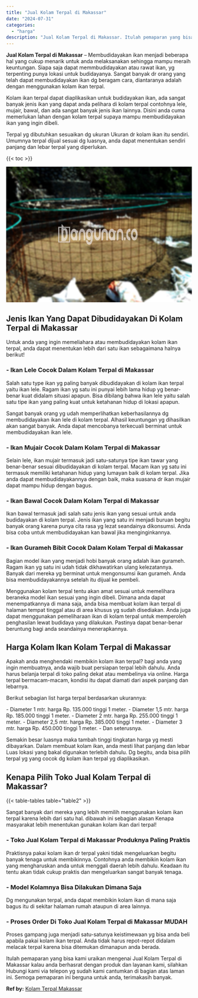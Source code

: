 ```yaml
---
title: "Jual Kolam Terpal di Makassar"
date: "2024-07-31"
categories: 
  - "harga"
description: "Jual Kolam Terpal di Makassar. Itulah pemaparan yang bisa kami uraikan mengenai Jual Kolam Terpal di Makassar kalau anda berhasrat dengan produk dan layanan..."
---
```


**Jual Kolam Terpal di Makassar** – Membudidayakan ikan menjadi beberapa hal yang cukup menarik untuk anda melaksanakan sehingga mampu meraih keuntungan. Siapa saja dapat memmbudidayakan atau rawat ikan, yg terpenting punya lokasi untuk budidayanya. Sangat banyak dr orang yang telah dapat membudidayakan ikan dg beragam cara, diantaranya adalah dengan menggunakan kolam ikan terpal.

Kolam ikan terpal dapat diaplikasikan untuk budidayakan ikan, ada sangat banyak jenis ikan yang dapat anda pelihara di kolam terpal contohnya lele, mujair, bawal, dan ada sangat banyak jenis ikan lainnya. Disini anda cuma memerlukan lahan dengan kolam terpal supaya mampu membudidayakan ikan yang ingin dibeli.

Terpal yg dibutuhkan sesuaikan dg ukuran Ukuran dr kolam ikan itu sendiri. Umumnya terpal dijual sesuai dg luasnya, anda dapat menentukan sendiri panjang dan lebar terpal yang diperlukan.

{{< toc >}}

![Jual Kolam Terpal di Makassar](/images/jual-kolam-terpal-17.png)

## Jenis Ikan Yang Dapat Dibudidayakan Di Kolam Terpal di Makassar

Untuk anda yang ingin memeliahara atau membudidayakan kolam ikan terpal, anda dapat menentukan lebih dari satu ikan sebagaimana halnya berikut!

### \- Ikan Lele Cocok Dalam Kolam Terpal di Makassar

Salah satu type ikan yg paling banyak dibudidayakan di kolam ikan terpal yaitu ikan lele. Ragam ikan yg satu ini punyai lebih lama hidup yg benar-benar kuat didalam situasi apapun. Bisa dibilang bahwa ikan lele yaitu salah satu tipe ikan yang paling kuat untuk ketahanan hidup di lokasi apapun.

Sangat banyak orang yg udah memperlihatkan keberhasilannya dg membudidayakan ikan lele di kolam terpal. Alhasil keuntungan yg dihasilkan akan sangat banyak. Anda dapat mencobanya terkecuali berminat untuk membudidayakan ikan lele.

### \- Ikan Mujair Cocok Dalam Kolam Terpal di Makassar

Selain lele, ikan mujair termasuk jadi satu-satunya tipe ikan tawar yang benar-benar sesuai dibudidayakan di kolam terpal. Macam ikan yg satu ini termasuk memiliki ketahanan hidup yang lumayan baik di kolam terpal. Jika anda dapat membudidayakannya dengan baik, maka suasana dr ikan mujair dapat mampu hidup dengan bagus.

### \- Ikan Bawal Cocok Dalam Kolam Terpal di Makassar

Ikan bawal termasuk jadi salah satu jenis ikan yang sesuai untuk anda budidayakan di kolam terpal. Jenis ikan yang satu ini menjadi buruan begitu banyak orang karena punya cita rasa yg lezat seandainya dikonsumsi. Anda bisa coba untuk membudidayakan kan bawal jika menginginkannya.

### \- Ikan Gurameh Bibit Cocok Dalam Kolam Terpal di Makassar

Bagian model ikan yang menjadi hobi banyak orang adalah ikan gurameh. Ragam ikan yg satu ini udah tidak dikhawatirkan ulang kelezatannya. Banyak dari mereka yg berminat untuk mengonsumsi ikan gurameh. Anda bisa membudidayakannya setelah itu dijual ke pembeli.

Menggunakan kolam terpal tentu akan amat sesuai untuk memelihara beraneka model ikan sesuai yang ingin dibeli. Dimana anda dapat menempatkannya di mana saja, anda bisa membuat kolam ikan terpal di halaman tempat tinggal atau di area khusus yg sudah disediakan. Anda juga dapat menggunakan pemeliharaan ikan di kolam terpal untuk memperoleh penghasilan lewat budidaya yang dilakukan. Pastinya dapat benar-benar beruntung bagi anda seandainya menerapkannya.

## Harga Kolam Ikan Kolam Terpal di Makassar

Apakah anda menghendaki membikin kolam ikan terpal? bagi anda yang ingin membuatnya, anda wajib buat persiapan terpal lebih dahulu. Anda harus belanja terpal di toko paling dekat atau membelinya via online. Harga terpal bermacam-macam, kondisi itu dapat diamati dari aspek panjang dan lebarnya.

Berikut sebagian list harga terpal berdasarkan ukurannya:

\- Diameter 1 mtr. harga Rp. 135.000 tinggi 1 meter. - Diameter 1,5 mtr. harga Rp. 185.000 tinggi 1 meter. - Diameter 2 mtr. harga Rp. 255.000 tinggi 1 meter. - Diameter 2,5 mtr. harga Rp. 385.000 tinggi 1 meter. - Diameter 3 mtr. harga Rp. 450.000 tinggi 1 meter. - Dan seterusnya.

Semakin besar luasnya maka tambah tinggi tingkatan harga yg mesti dibayarkan. Dalam membuat kolam ikan, anda mesti lihat panjang dan lebar Luas lokasi yang bakal digunakan terlebih dahulu. Dg begitu, anda bisa pilih terpal yg yang cocok dg kolam ikan terpal yg diaplikasikan.

## Kenapa Pilih Toko Jual Kolam Terpal di Makassar?

{{< table-tables table="table2" >}}

Sangat banyak dari mereka yang lebih memilih menggunakan kolam ikan terpal karena lebih dari satu hal. dibawah ini sebagian alasan Kenapa masyarakat lebih menentukan gunakan kolam ikan dari terpal!

### \- Toko Jual Kolam Terpal di Makassar Produknya Paling Praktis

Praktisnya pakai kolam ikan dr terpal yakni tidak mengeluarkan begitu banyak tenaga untuk membikinnya. Contohnya anda membikin kolam ikan yang mengharuskan anda untuk menggali daerah lebih dahulu. Keadaan itu tentu akan tidak cukup praktis dan mengeluarkan sangat banyak tenaga.

### \- Model Kolamnya Bisa Dilakukan Dimana Saja

Dg mengunakan terpal, anda dapat membikin kolam ikan di mana saja bagus itu di sekitar halaman rumah ataupun di area lainnya.

### \- Proses Order Di Toko Jual Kolam Terpal di Makassar MUDAH

Proses gampang juga menjadi satu-satunya keistimewaan yg bisa anda beli apabila pakai kolam ikan terpal. Anda tidak harus repot-repot didalam melacak terpal karena bisa ditemukan dimanapun anda berada.

Itulah pemaparan yang bisa kami uraikan mengenai Jual Kolam Terpal di Makassar kalau anda berhasrat dengan produk dan layanan kami, silahkan Hubungi kami via telepon yg sudah kami cantumkan di bagian atas laman ini. Semoga pemaparan ini berguna untuk anda, terimakasih banyak.

**Ref by:** [Kolam Terpal Makassar](https://id.wikipedia.org/wiki/Kolam)
